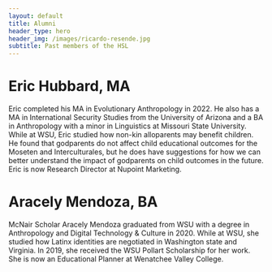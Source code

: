 ```yaml
---
layout: default
title: Alumni
header_type: hero
header_img: /images/ricardo-resende.jpg
subtitle: Past members of the HSL
---
```


<!-- * This line is needed, but won't appear. Replace '*' with '1' to create a numbered list. -->
<!-- {:toc} -->

# Eric Hubbard, MA
Eric completed his MA in Evolutionary Anthropology in 2022. He also has a MA in International Security Studies from the University of Arizona and a BA in Anthropology with a minor in Linguistics at Missouri State University. While at WSU, Eric studied how non-kin alloparents may benefit children. He found that godparents do not affect child educational outcomes for the Moseten and Interculturales, but he does have suggestions for how we can better understand the impact of godparents on child outcomes in the future. Eric is now Research Director at Nupoint Marketing.

# Aracely Mendoza, BA
McNair Scholar Aracely Mendoza graduated from WSU with a degree in Anthropology and Digital Technology & Culture in 2020. While at WSU, she studied how Latinx identities are negotiated in Washington state and Virginia. In 2019, she received the WSU Pollart Scholarship for her work. She is now an Educational Planner at Wenatchee Valley College.

